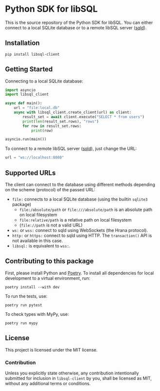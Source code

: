 # Python SDK for libSQL

This is the source repository of the Python SDK for libSQL. You can either connect to a local SQLite database or to a remote libSQL server ([sqld][sqld]).

[sqld]: https://github.com/libsql/sqld

## Installation

```
pip install libsql-client
```

## Getting Started

Connecting to a local SQLite database:

```python
import asyncio
import libsql_client

async def main():
    url = "file:local.db"
    async with libsql_client.create_client(url) as client:
        result_set = await client.execute("SELECT * from users")
        print(len(result_set.rows), "rows")
        for row in result_set.rows:
            print(row)

asyncio.run(main())
```

To connect to a remote libSQL server ([sqld][sqld]), just change the URL:

```python
url = "ws://localhost:8080"
```

## Supported URLs

The client can connect to the database using different methods depending on the scheme (protocol) of the passed URL:

* `file:` connects to a local SQLite database (using the builtin `sqlite3` package)
  * `file:/absolute/path` or `file:///absolute/path` is an absolute path on local filesystem
  * `file:relative/path` is a relative path on local filesystem
  * (`file://path` is not a valid URL)
* `ws:` or `wss:` connect to sqld using WebSockets (the Hrana protocol).
* `http:` or `https:` connect to sqld using HTTP. The `transaction()` API is not available in this case.
* `libsql:` is equivalent to `wss:`.

## Contributing to this package

First, please install Python and [Poetry][poetry]. To install all dependencies for local development to a
virtual environment, run:

[poetry]: https://python-poetry.org/

```
poetry install --with dev
```

To run the tests, use:

```
poetry run pytest
```

To check types with MyPy, use:

```
poetry run mypy
```

## License

This project is licensed under the MIT license.

### Contribution

Unless you explicitly state otherwise, any contribution intentionally submitted for inclusion in `libsql-client` by you, shall be licensed as MIT, without any additional terms or conditions.
